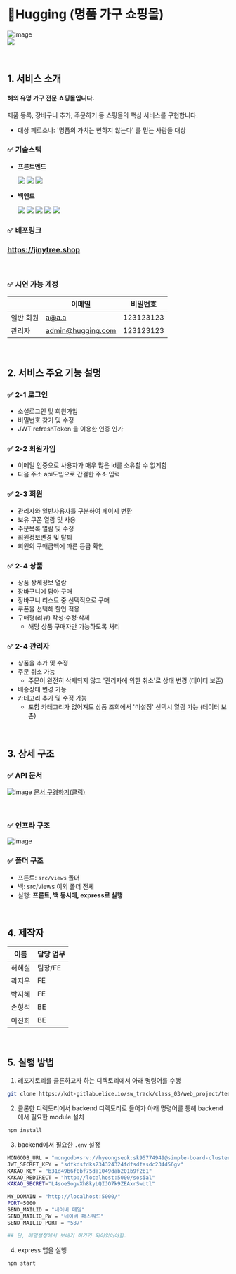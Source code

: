 # 🤗Hugging (명품 가구 쇼핑몰)

<div>

<!-- <img alt="쇼핑-데모 " src="https://www.notion.so/image/https%3A%2F%2Fs3-us-west-2.amazonaws.com%2Fsecure.notion-static.com%2Fa22809bd-043a-42ab-b219-b0466a1a969d%2FUntitled.png?table=block&id=ae83c156-267f-455d-90d9-619ca7dd3d7f&spaceId=beaa8bbc-f504-4c20-b220-9fc699f70e12&width=2000&userId=14cc2ef3-04b9-41f7-9991-3bf06bfcb033&cache=v2"> -->


![image](https://user-images.githubusercontent.com/86906350/201465001-6432ab69-7249-494a-a0ac-2b894a7695cd.png)
<br />
<img src ="https://www.notion.so/image/https%3A%2F%2Fs3-us-west-2.amazonaws.com%2Fsecure.notion-static.com%2Fea69ef50-1b49-4bed-b23d-90dc5d28591f%2FUntitled.png?table=block&id=5a1f67c2-d498-4a43-b7cd-aede8feb5239&spaceId=beaa8bbc-f504-4c20-b220-9fc699f70e12&width=1850&userId=14cc2ef3-04b9-41f7-9991-3bf06bfcb033&cache=v2">
</div>

<br />

## 1. 서비스 소개

#### 해외 유명 가구 전문 쇼핑몰입니다. 
제품 등록, 장바구니 추가, 주문하기 등 쇼핑몰의 핵심 서비스를 구현합니다.

* 대상 페르소나: '명품의 가치는 변하지 않는다' 를 믿는 사람들 대상

### ✅ 기술스택

* **프론트엔드**

  <img src="https://img.shields.io/badge/HTML5-E34F26?style=flat-square&logo=HTML5&logoColor=white"/>
  <img src="https://img.shields.io/badge/CSS3-1572B6?style=flat-square&logo=CSS3&logoColor=white"/>
  <img src="https://img.shields.io/badge/JavaScript-F7DF1E?style=flat-square&logo=JavaScript&logoColor=white"/>

* **백엔드**

  <img src="https://img.shields.io/badge/Node.js-339933?style=flat-square&logo=Node.js&logoColor=white"/>
  <img src="https://img.shields.io/badge/express-000000?style=flat-square&logo=express&logoColor=white"/>
  <img src="https://img.shields.io/badge/MongoDB-47A248?style=flat-square&logo=MongoDB&logoColor=white"/>

  <img src="https://img.shields.io/badge/NGINX-009639?style=flat-square&logo=NGINX&logoColor=white"/>
  <img src="https://img.shields.io/badge/PM2-2B037A?style=flat-square&logo=PM2&logoColor=white"/>


### ✅ 배포링크
### https://jinytree.shop

<!-- **시연 영상 링크** -->
<br>

### ✅ 시연 가능 계정

|    | 이메일 | 비밀번호 |
| ------ | --------- |--------- |
| 일반 회원 | a@a.a | 123123123 |
| 관리자 | admin@hugging.com | 123123123 |

<br>

## 2. 서비스 주요 기능 설명

### ✅ 2-1 로그인

* 소셜로그인 및 회원가입
* 비밀번호 찾기 및 수정
* JWT refreshToken 을 이용한 인증 인가

### ✅ 2-2 회원가입

* 이메일 인증으로 사용자가 매우 많은 id를 소유할 수 없게함
* 다음 주소 api도입으로 간결한 주소 입력

### ✅ 2-3 회원

* 관리자와 일반사용자를 구분하여 페이지 변환
* 보유 쿠폰 열람 및 사용
* 주문목록 열람 및 수정
* 회원정보변경 및 탈퇴
* 회원의 구매금액에 따른 등급 확인

### ✅ 2-4 상품

* 상품 상세정보 열람
* 장바구니에 담아 구매
* 장바구니 리스트 중 선택적으로 구매
* 쿠폰을 선택해 할인 적용
* 구매평(리뷰) 작성·수정·삭제
  * 해당 상품 구매자만 가능하도록 처리

### ✅ 2-4 관리자

* 상품을 추가 및 수정
* 주문 취소 가능
  * 주문이 완전히 삭제되지 않고 '관리자에 의한 취소'로 상태 변경 (데이터 보존)
* 배송상태 변경 가능
* 카테고리 추가 및 수정 가능
  * 포함 카테고리가 없어져도 상품 조회에서 '미설정' 선택시 열람 가능 (데이터 보존)

<br>

## 3. 상세 구조


### ✅ API 문서
![image](https://user-images.githubusercontent.com/86906350/201463783-435c8ddf-ffc0-4002-b9e7-c7ff04acdd61.png)
[문서 구경하기(클릭)](https://www.notion.so/elice/API-7dc294fdb2064d5bbdc2a82dd769a02d)

<br>

### ✅ 인프라 구조
![image](https://i.ibb.co/9tGxmx0/image.png)<br />


### ✅ 폴더 구조

- 프론트: `src/views` 폴더
- 백: src/views 이외 폴더 전체
- 실행: **프론트, 백 동시에, express로 실행**

<br>

## 4. 제작자

| 이름   | 담당 업무 |
| ------ | --------- |
| 허혜실 | 팀장/FE   |
| 곽지우 | FE        |
| 박지혜 | FE        |
| 손형석 | BE        |
| 이진희 | BE        |

<br />

## 5. 실행 방법

1. 레포지토리를 클론하고자 하는 디렉토리에서 아래 명령어를 수행
  ```bash
  git clone https://kdt-gitlab.elice.io/sw_track/class_03/web_project/team24/hugging.git
  ```

2. 클론한 디렉토리에서 backend 디렉토리로 들어가 아래 명령어를 통해 backend에서 필요한 module 설치

  ```bash
  npm install
  ```

3. backend에서 필요한 `.env` 설정

  ```bash
  MONGODB_URL = "mongodb+srv://hyeongseok:sk95774949@simple-board-cluster.lmdzbhe.mongodb.net/?retryWrites=true&w=majority"
  JWT_SECRET_KEY = "sdfkdsfdks234324324fdfsdfasdc234d56gv"
  KAKAO_KEY = "b31d49b6f0bf75da1049dab201b9f2b1"
  KAKAO_REDIRECT = "http://localhost:5000/sosial"
  KAKAO_SECRET="L4soeSogvXh8kyLQIJO7k9ZEAxrSwUtl"

  MY_DOMAIN = "http://localhost:5000/"
  PORT=5000
  SEND_MAILID = "네이버 메일"
  SEND_MAILID_PW = "네이버 패스워드"
  SEND_MAILID_PORT = "587"

  ## 단, 메일설정에서 보내기 허가가 되어있어야함.
  ```

4. express 앱을 실행

  ```bash
  npm start
  ```

<br>
